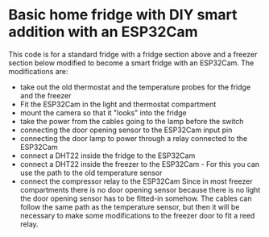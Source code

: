 # Basic home fridge with DIY smart addition with an ESP32Cam
This code is for a standard fridge with a fridge section above and a freezer section below modified to become a smart fridge with an ESP32Cam.
The modifications are:
- take out the old thermostat and the temperature probes for the fridge and the freezer
- Fit the ESP32Cam in the light and thermostat compartment
- mount the camera so that it "looks" into the fridge
- take the power from the cables going to the lamp before the switch
- connecting the door opening sensor to the ESP32Cam input pin
- connecting the door lamp to power through a relay connected to the ESP32Cam
- connect a DHT22 inside the fridge to the ESP32Cam
- connect a DHT22 inside the freezer to the ESP32Cam - For this you can use the path to the old temperature sensor
- connect the compressor relay to the ESP32Cam
Since in most freezer compartments there is no door opening sensor because there is no light the door opening sensor has to be fitted-in somehow. The cables can follow the same path as the temperature sensor, but then it will be necessary to make some modifications to the freezer door to fit a reed relay.
